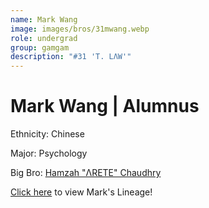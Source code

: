 ```yaml
---
name: Mark Wang
image: images/bros/31mwang.webp
role: undergrad
group: gamgam
description: "#31 'T. LΛW'"
---
```


# Mark Wang | Alumnus
Ethnicity: Chinese

Major: Psychology

Big Bro: [Hamzah "ΛRETE" Chaudhry](21hchaudhry)

[Click here](/ujis/8wnguyen/) to view Mark's Lineage!